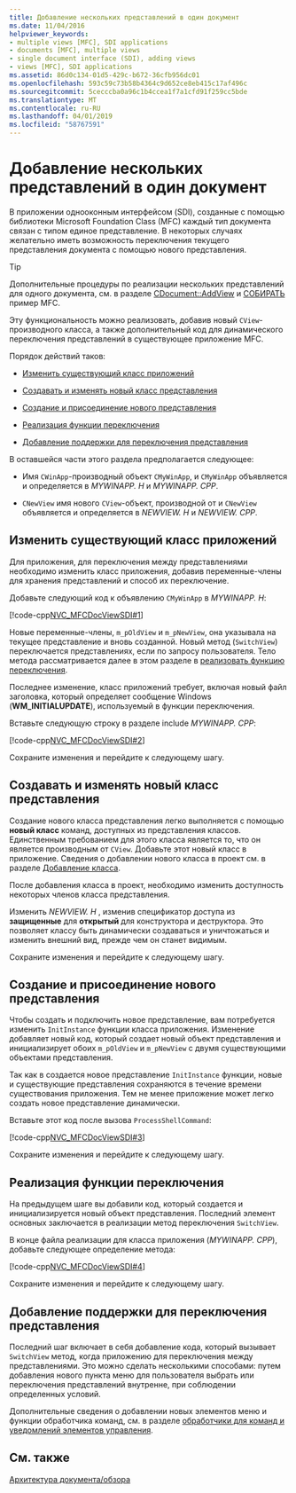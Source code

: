 ```yaml
---
title: Добавление нескольких представлений в один документ
ms.date: 11/04/2016
helpviewer_keywords:
- multiple views [MFC], SDI applications
- documents [MFC], multiple views
- single document interface (SDI), adding views
- views [MFC], SDI applications
ms.assetid: 86d0c134-01d5-429c-b672-36cfb956dc01
ms.openlocfilehash: 593c59c73b58b4364c9d652ce8eb415c17af496c
ms.sourcegitcommit: 5cecccba0a96c1b4ccea1f7a1cfd91f259cc5bde
ms.translationtype: MT
ms.contentlocale: ru-RU
ms.lasthandoff: 04/01/2019
ms.locfileid: "58767591"
---
```

# <a name="adding-multiple-views-to-a-single-document"></a>Добавление нескольких представлений в один документ

В приложении однооконным интерфейсом (SDI), созданные с помощью библиотеки Microsoft Foundation Class (MFC) каждый тип документа связан с типом единое представление. В некоторых случаях желательно иметь возможность переключения текущего представления документа с помощью нового представления.

> [!TIP]
>  Дополнительные процедуры по реализации нескольких представлений для одного документа, см. в разделе [CDocument::AddView](../mfc/reference/cdocument-class.md#addview) и [СОБИРАТЬ](../overview/visual-cpp-samples.md) пример MFC.

Эту функциональность можно реализовать, добавив новый `CView`-производного класса, а также дополнительный код для динамического переключения представлений в существующее приложение MFC.

Порядок действий таков:

- [Изменить существующий класс приложений](#vcconmodifyexistingapplicationa1)

- [Создавать и изменять новый класс представления](#vcconnewviewclassa2)

- [Создание и присоединение нового представления](#vcconattachnewviewa3)

- [Реализация функции переключения](#vcconswitchingfunctiona4)

- [Добавление поддержки для переключения представления](#vcconswitchingtheviewa5)

В оставшейся части этого раздела предполагается следующее:

- Имя `CWinApp`-производный объект `CMyWinApp`, и `CMyWinApp` объявляется и определяется в *MYWINAPP. H* и *MYWINAPP. CPP*.

- `CNewView` имя нового `CView`-объект, производной от и `CNewView` объявляется и определяется в *NEWVIEW. H* и *NEWVIEW. CPP*.

##  <a name="vcconmodifyexistingapplicationa1"></a> Изменить существующий класс приложений

Для приложения, для переключения между представлениями необходимо изменить класс приложения, добавив переменные-члены для хранения представлений и способ их переключение.

Добавьте следующий код к объявлению `CMyWinApp` в *MYWINAPP. H*:

[!code-cpp[NVC_MFCDocViewSDI#1](../mfc/codesnippet/cpp/adding-multiple-views-to-a-single-document_1.h)]

Новые переменные-члены, `m_pOldView` и `m_pNewView`, она указывала на текущее представление и вновь созданной. Новый метод (`SwitchView`) переключается представлениях, если по запросу пользователя. Тело метода рассматривается далее в этом разделе в [реализовать функцию переключения](#vcconswitchingfunctiona4).

Последнее изменение, класс приложений требует, включая новый файл заголовка, который определяет сообщение Windows (**WM_INITIALUPDATE**), используемый в функции переключения.

Вставьте следующую строку в разделе include *MYWINAPP. CPP*:

[!code-cpp[NVC_MFCDocViewSDI#2](../mfc/codesnippet/cpp/adding-multiple-views-to-a-single-document_2.cpp)]

Сохраните изменения и перейдите к следующему шагу.

##  <a name="vcconnewviewclassa2"></a> Создавать и изменять новый класс представления

Создание нового класса представления легко выполняется с помощью **новый класс** команд, доступных из представления классов. Единственным требованием для этого класса является то, что он является производным от `CView`. Добавьте этот новый класс в приложение. Сведения о добавлении нового класса в проект см. в разделе [Добавление класса](../ide/adding-a-class-visual-cpp.md).

После добавления класса в проект, необходимо изменить доступность некоторых членов класса представления.

Изменить *NEWVIEW. H* , изменив спецификатор доступа из **защищенные** для **открытый** для конструктора и деструктора. Это позволяет классу быть динамически создаваться и уничтожаться и изменить внешний вид, прежде чем он станет видимым.

Сохраните изменения и перейдите к следующему шагу.

##  <a name="vcconattachnewviewa3"></a> Создание и присоединение нового представления

Чтобы создать и подключить новое представление, вам потребуется изменить `InitInstance` функции класса приложения. Изменение добавляет новый код, который создает новый объект представления и инициализирует обоих `m_pOldView` и `m_pNewView` с двумя существующими объектами представления.

Так как в создается новое представление `InitInstance` функции, новые и существующие представления сохраняются в течение времени существования приложения. Тем не менее приложение может легко создать новое представление динамически.

Вставьте этот код после вызова `ProcessShellCommand`:

[!code-cpp[NVC_MFCDocViewSDI#3](../mfc/codesnippet/cpp/adding-multiple-views-to-a-single-document_3.cpp)]

Сохраните изменения и перейдите к следующему шагу.

##  <a name="vcconswitchingfunctiona4"></a> Реализация функции переключения

На предыдущем шаге вы добавили код, который создается и инициализируется новый объект представления. Последний элемент основных заключается в реализации метод переключения `SwitchView`.

В конце файла реализации для класса приложения (*MYWINAPP. CPP*), добавьте следующее определение метода:

[!code-cpp[NVC_MFCDocViewSDI#4](../mfc/codesnippet/cpp/adding-multiple-views-to-a-single-document_4.cpp)]

Сохраните изменения и перейдите к следующему шагу.

##  <a name="vcconswitchingtheviewa5"></a> Добавление поддержки для переключения представления

Последний шаг включает в себя добавление кода, который вызывает `SwitchView` метод, когда приложению для переключения между представлениями. Это можно сделать несколькими способами: путем добавления нового пункта меню для пользователя выбрать или переключения представлений внутренне, при соблюдении определенных условий.

Дополнительные сведения о добавлении новых элементов меню и функции обработчика команд, см. в разделе [обработчики для команд и уведомлений элементов управления](../mfc/handlers-for-commands-and-control-notifications.md).

## <a name="see-also"></a>См. также

[Архитектура документа/обзора](../mfc/document-view-architecture.md)
